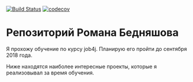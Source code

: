 [![Build Status](https://travis-ci.org/HipNoR/job4j.svg?branch=master)](https://travis-ci.org/HipNoR/job4j)
[![codecov](https://codecov.io/gh/HipNoR/job4j/branch/master/graph/badge.svg)](https://codecov.io/gh/HipNoR/job4j)

# Репозиторий Романа Бедняшова

Я прохожу обучение по курсу job4j. Планирую его пройти до сентября 2018 года.

Ниже находятся наиболее интересные проекты, которые я реализовывал за время обучения.
